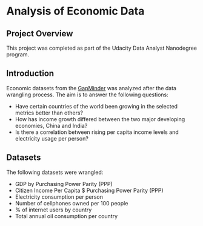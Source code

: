 # Analysis of Economic Data

## Project Overview
This project was completed as part of the Udacity Data Analyst Nanodegree program.

## Introduction
Economic datasets from the [GapMinder](https://www.gapminder.org/data/) was analyzed after the data wrangling process. The aim is to answer the following questions:
* Have certain countries of the world been growing in the selected metrics better than others?
* How has income growth differed between the two major developing economies, China and India?
* Is there a correlation between rising per capita income levels and electricity usage per person?

## Datasets
The following datasets were wrangled:
* GDP by Purchasing Power Parity (PPP)
* Citizen Income Per Capita $ Purchasing Power Parity (PPP)
* Electricity consumption per person
* Number of cellphones owned per 100 people
* % of internet users by country
* Total annual oil consumption per country
